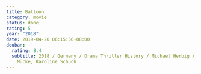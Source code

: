 ```yaml
---
title: Balloon
category: movie
status: done
rating: 5
year: "2018"
date: 2019-04-20 06:15:56+08:00
douban:
  rating: 8.4
  subtitle: 2018 / Germany / Drama Thriller History / Michael Herbig / Friedrich
    Mücke, Karoline Schuch
---
```



